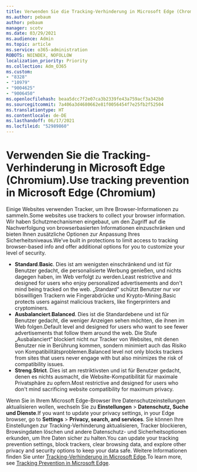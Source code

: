```yaml
---
title: Verwenden Sie die Tracking-Verhinderung in Microsoft Edge (Chromium).
ms.author: pebaum
author: pebaum
manager: scotv
ms.date: 03/29/2021
ms.audience: Admin
ms.topic: article
ms.service: o365-administration
ROBOTS: NOINDEX, NOFOLLOW
localization_priority: Priority
ms.collection: Adm_O365
ms.custom:
- "8328"
- "10979"
- "9004625"
- "9006450"
ms.openlocfilehash: beaa5dcc7f2e07ca3b2339fe43a759acf3a342b0
ms.sourcegitcommit: 7a406a3d4680662e81f0056454f7e25fb2f52504
ms.translationtype: HT
ms.contentlocale: de-DE
ms.lasthandoff: 06/17/2021
ms.locfileid: "52989860"
---
```

# <a name="use-tracking-prevention-in-microsoft-edge-chromium"></a><span data-ttu-id="a6c01-102">Verwenden Sie die Tracking-Verhinderung in Microsoft Edge (Chromium).</span><span class="sxs-lookup"><span data-stu-id="a6c01-102">Use tracking prevention in Microsoft Edge (Chromium)</span></span>

<span data-ttu-id="a6c01-103">Einige Websites verwenden Tracker, um Ihre Browser-Informationen zu sammeln.</span><span class="sxs-lookup"><span data-stu-id="a6c01-103">Some websites use trackers to collect your browser information.</span></span> <span data-ttu-id="a6c01-104">Wir haben Schutzmechanismen eingebaut, um den Zugriff auf die Nachverfolgung von browserbasierten Informationen einzuschränken und bieten Ihnen zusätzliche Optionen zur Anpassung Ihres Sicherheitsniveaus.</span><span class="sxs-lookup"><span data-stu-id="a6c01-104">We’ve built in protections to limit access to tracking browser-based info and offer additional options for you to customize your level of security.</span></span>

- <span data-ttu-id="a6c01-105">**Standard**.</span><span class="sxs-lookup"><span data-stu-id="a6c01-105">**Basic**.</span></span> <span data-ttu-id="a6c01-106">Dies ist am wenigsten einschränkend und ist für Benutzer gedacht, die personalisierte Werbung genießen, und nichts dagegen haben, im Web verfolgt zu werden.</span><span class="sxs-lookup"><span data-stu-id="a6c01-106">Least restrictive and designed for users who enjoy personalized advertisements and don't mind being tracked on the web.</span></span> <span data-ttu-id="a6c01-107">„Standard“ schützt Benutzer nur vor böswilligen Trackern wie Fingerabdrücke und Krypto-Mining.</span><span class="sxs-lookup"><span data-stu-id="a6c01-107">Basic protects users against malicious trackers, like fingerprinters and cryptominers.</span></span>
- <span data-ttu-id="a6c01-108">**Ausbalanciert**.</span><span class="sxs-lookup"><span data-stu-id="a6c01-108">**Balanced**.</span></span> <span data-ttu-id="a6c01-109">Dies ist die Standardebene und ist für Benutzer gedacht, die weniger Anzeigen sehen möchten, die ihnen im Web folgen.</span><span class="sxs-lookup"><span data-stu-id="a6c01-109">Default level and designed for users who want to see fewer advertisements that follow them around the web.</span></span> <span data-ttu-id="a6c01-110">Die Stufe „Ausbalanciert“ blockiert nicht nur Tracker von Websites, mit denen Benutzer nie in Berührung kommen, sondern minimiert auch das Risiko von Kompatibilitätsproblemen.</span><span class="sxs-lookup"><span data-stu-id="a6c01-110">Balanced level not only blocks trackers from sites that users never engage with but also minimizes the risk of compatibility issues.</span></span>
- <span data-ttu-id="a6c01-111">**Streng**.</span><span class="sxs-lookup"><span data-stu-id="a6c01-111">**Strict**.</span></span> <span data-ttu-id="a6c01-112">Dies ist am restriktivsten und ist für Benutzer gedacht, denen es nichts ausmacht, die Website-Kompatibilität für maximale Privatsphäre zu opfern.</span><span class="sxs-lookup"><span data-stu-id="a6c01-112">Most restrictive and designed for users who don't mind sacrificing website compatibility for maximum privacy.</span></span>

<span data-ttu-id="a6c01-113">Wenn Sie in Ihrem Microsoft Edge-Browser Ihre Datenschutzeinstellungen aktualisieren wollen, wechseln Sie zu **Einstellungen** > **Datenschutz, Suche und Dienste**.</span><span class="sxs-lookup"><span data-stu-id="a6c01-113">If you want to update your privacy settings, in your Edge browser, go to **Settings** > **Privacy, search, and services**.</span></span> <span data-ttu-id="a6c01-114">Sie können Ihre Einstellungen zur Tracking-Verhinderung aktualisieren, Tracker blockieren, Browsingdaten löschen und andere Datenschutz- und Sicherheitsoptionen erkunden, um Ihre Daten sicher zu halten.</span><span class="sxs-lookup"><span data-stu-id="a6c01-114">You can update your tracking prevention settings, block trackers, clear browsing data, and explore other privacy and security options to keep your data safe.</span></span> <span data-ttu-id="a6c01-115">Weitere Informationen finden Sie unter [Tracking-Verhinderung in Microsoft Edge](/microsoft-edge/web-platform/tracking-prevention).</span><span class="sxs-lookup"><span data-stu-id="a6c01-115">To learn more, see [Tracking Prevention in Microsoft Edge](/microsoft-edge/web-platform/tracking-prevention).</span></span> 